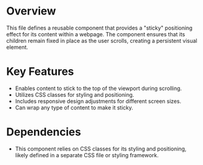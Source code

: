 # Overview

This file defines a reusable component that provides a "sticky" positioning effect for its content within a webpage. The component ensures that its children remain fixed in place as the user scrolls, creating a persistent visual element.

# Key Features

- Enables content to stick to the top of the viewport during scrolling.
- Utilizes CSS classes for styling and positioning.
- Includes responsive design adjustments for different screen sizes.
- Can wrap any type of content to make it sticky.

# Dependencies

- This component relies on CSS classes for its styling and positioning, likely defined in a separate CSS file or styling framework.
